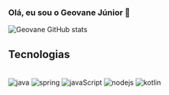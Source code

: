 ### Olá, eu sou o Geovane Júnior 👋

![Geovane GitHub stats](https://github-readme-stats.vercel.app/api?username=Geovanej7&show_icons=true&theme=radical)        

## Tecnologias 

<div style="display: inline_block"><br/>
<img align="center" alt="java" src= "https://img.shields.io/badge/Java-ED8B00?style=for-the-badge&logo=openjdk&logoColor=white" />
<img align="center" alt="spring" src= "https://img.shields.io/badge/Spring-6DB33F?style=for-the-badge&logo=spring&logoColor=white" />
<img align="center" alt="javaScript" src="https://img.shields.io/badge/JavaScript-323330?style=for-the-badge&logo=javascript&logoColor=F7DF1E"/>  
<img align="center" alt="nodejs" src= "https://img.shields.io/badge/Node.js-43853D?style=for-the-badge&logo=node.js&logoColor=white" />
<img align="center" alt="kotlin" src= "https://img.shields.io/badge/Kotlin-0095D5?&style=for-the-badge&logo=kotlin&logoColor=white" />
  
</div>
